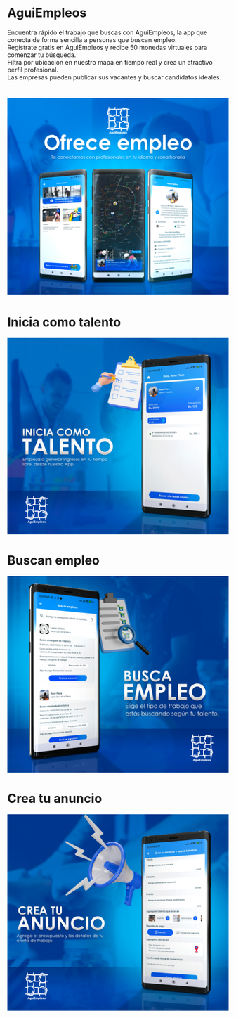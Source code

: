 # AguiEmpleos

Encuentra rápido el trabajo que buscas con AguiEmpleos, la app que conecta de forma
sencilla a personas que buscan empleo.  
Regístrate gratis en AguiEmpleos y recibe 50 monedas virtuales para comenzar tu búsqueda.  
Filtra por ubicación en nuestro mapa en tiempo real y crea un atractivo perfil profesional.  
Las empresas pueden publicar sus vacantes y buscar candidatos ideales.


# ![Imagen Home](screenshots/IMG1.png)


# Inicia como talento
![Imagen Home](screenshots/IMG2.png)


# Buscan empleo
![Imagen Home](screenshots/IMG3.png)


# Crea tu anuncio
![Imagen Home](screenshots/IMG4.png)
